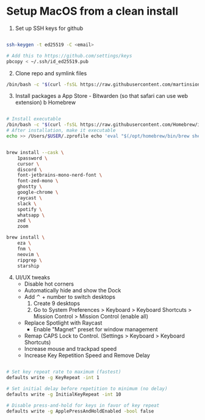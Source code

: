 # Setup MacOS from a clean install

1. Set up SSH keys for github

```bash

ssh-keygen -t ed25519 -C <email>

# Add this to https://github.com/settings/keys
pbcopy < ~/.ssh/id_ed25519.pub

```

2. Clone repo and symlink files

```bash
/bin/bash -c "$(curl -fsSL https://raw.githubusercontent.com/martinsione/dotfiles/refs/heads/macos/install/x/macos.sh)"
```

3. Install packages
   a App Store - Bitwarden (so that safari can use web extension)
   b Homebrew

```bash

# Install executable
/bin/bash -c "$(curl -fsSL https://raw.githubusercontent.com/Homebrew/install/HEAD/install.sh)"
# After installation, make it executable
echo >> /Users/$USER/.zprofile echo 'eval "$(/opt/homebrew/bin/brew shellenv)"' >> /Users/$USER/.zprofile eval "$(/opt/homebrew/bin/brew shellenv)"

```

```bash

brew install --cask \
    1password \
    cursor \
    discord \
    font-jetbrains-mono-nerd-font \
    font-zed-mono \
    ghostty \
    google-chrome \
    raycast \
    slack \
    spotify \
    whatsapp \
    zed \
    zoom

brew install \
    eza \
    fnm \
    neovim \
    ripgrep \
    starship

```

4. UI/UX tweaks
   - Disable hot corners
   - Automatically hide and show the Dock
   - Add ⌃ + number to switch desktops
      1. Create 9 desktops
      2. Go to System Preferences > Keyboard > Keyboard Shortcuts > Mission Control > Mission Control (enable all)
   - Replace Spotlight with Raycast
      - Enable "Magnet" preset for window management
   - Remap CAPS Lock to Control. (Settings > Keyboard > Keyboard Shortcuts)
   - Increase mouse and trackpad speed
   - Increase Key Repetition Speed and Remove Delay

```bash

# Set key repeat rate to maximum (fastest)
defaults write -g KeyRepeat -int 1

# Set initial delay before repetition to minimum (no delay)
defaults write -g InitialKeyRepeat -int 10

# Disable press-and-hold for keys in favor of key repeat
defaults write -g ApplePressAndHoldEnabled -bool false
```
